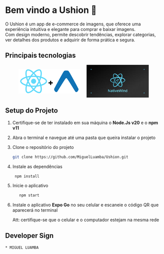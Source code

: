 # Bem vindo a Ushion 👋

O Ushion é um app de e-commerce de imagens, que oferece uma experiência intuitiva e elegante para comprar e baixar imagens. <br/>Com design moderno, permite descobrir tendências, explorar categorias, ver detalhes dos produtos e adquirir de forma prática e segura.

## Principais tecnologias
<div style="display:flex; flex-direction:row; gap:20px; justify-content:center; align-items:center;">

<img src="./assets/readme-images/expo-plus-reactnative.png" alt="expo + react native" width="200">

<img src="./assets/readme-images/nativewind.jpeg" alt="nativewind" width="200">

</div>


## Setup do Projeto

1. Certifique-se de ter instalado em sua máquina o **Node.Js v20** e o **npm v11**

2. Abra o terminal e navegue até uma pasta que queira instalar o projeto

3. Clone o repositório do projeto

   ```bash
   git clone https://github.com/MiguelLuamba/Ushion.git
   ```

4. Instale as dependências

   ```bash
    npm install
   ```
5. Inicie o aplicativo
   ```bash
      npm start
   ```
6. Instale o aplicativo **Expo Go** no seu celular e escaneie o código QR que aparecerá no terminal

   Att: certifique-se que o celular e o computador estejam na mesma rede

## Developer Sign

   ```bash
   * MIGUEL LUAMBA
   ```
